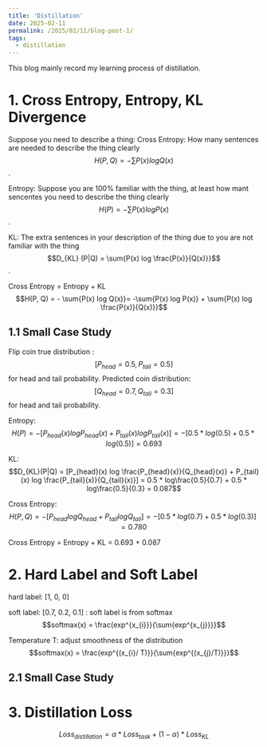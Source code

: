 ```yaml
---
title: 'Distillation'
date: 2025-02-11
permalink: /2025/02/11/blog-post-1/
tags:
  - distillation
---
```


This blog mainly record my learning process of distillation.

# 1. Cross Entropy,  Entropy,  KL Divergence 
Suppose you need to describe a thing:
Cross Entropy: How many sentences are needed to describe the thing clearly $$H(P, Q) = - \sum{P(x) log Q(x)}$$.

Entropy: Suppose you are 100% familiar with the thing, at least how mant sencentes you need to describe the thing clearly $$H(P) = -\sum{P(x) log P(x)}$$.

KL: The extra sentences in your description of the thing due to you are not familiar with the thing $$D_{KL} (P|Q) = \sum{P(x) log \frac{P(x)}{Q(x)}}$$.

Cross Entropy = Entropy + KL $$H(P, Q) = - \sum{P(x) log Q(x)}= -\sum{P(x) log P(x)} + \sum{P(x) log \frac{P(x)}{Q(x)}}$$

## 1.1 Small Case Study
Flip coin true distribution : $$[P_{head} = 0.5, P_{tail} = 0.5]$$ for head and tail probability.
Predicted coin distribution: $$[Q_{head} = 0.7, Q_{tail} = 0.3]$$ for head and tail probability.

Entropy:  $$H(P) = -[P_{head}(x) log P_{head}(x) + P_{tail}(x) log P_{tail}(x)] = -[0.5 * log(0.5) + 0.5 * log(0.5)] = 0.693$$

KL:        $$D_{KL}(P|Q) = [P_{head}(x) log \frac{P_{head}(x)}{Q_{head}(x)} + P_{tail}(x) log \frac{P_{tail}(x)}{Q_{tail}(x)}] = 0.5 * log\frac{0.5}{0.7} + 0.5 * log\frac{0.5}{0.3} = 0.087$$

Cross Entropy: $$H(P, Q) = - [P_{head} log Q_{head} + P_{tail} log Q_{tail}] = -[0.5 * log(0.7) + 0.5 * log(0.3)] = 0.780$$

Cross Entropy = Entropy + KL = 0.693 + 0.087

# 2. Hard Label and Soft Label
hard label: [1, 0, 0]

soft label: [0.7, 0.2, 0.1]   : soft label is from softmax $$softmax(x) = \frac{exp^{x_{i}}}{\sum{exp^{x_{j}}}}$$

Temperature T: adjust smoothness of the distribution $$softmax(x) = \frac{exp^{(x_{i}/ T)}}{\sum{exp^{(x_{j}/T)}}}$$

## 2.1 Small Case Study


# 3. Distillation Loss
$$Loss_{distillation} = \alpha * Loss_{task} + (1-\alpha) * Loss_{KL} $$

